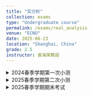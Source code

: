 ```yaml
---
title: "实分析"
collection: exams
type: "Undergraduate course"
permalink: /exams/real_analysis
venue: "ECNU"
date: 2025-06-23
location: "Shanghai, China"
grade: 2.5
instructor: 袁海荣教授
---
```


<details markdown="1">
  <summary> 2024春季学期第一次小测</summary>

一、（10分）请叙述并证明Borel-Cantelli定理.

二、（10分）设 \\(X=\mathbb{R}\\) ，定义 \\(2^X\\) 上的集函数 $$\mu(A)=\begin{cases}1,&0\in A, \\ 0,&0\notin A.\end{cases}$$
证明 \\(\mu\\) 是一个测度.

三、（10分）设 \\(\mathcal{R}\\)是基本空间\\(X\\)上的\\(\sigma\\)-环，\\(\mu\\)是\\(\mathcal{R}\\)上非负的满足有限可加性和次可列可加性的集函数，且\\(\mu(\varnothing)=0\\). 证明\\\(\mu\\)是一个测度.

四、（10分）设集\\(E\\)上的实函数列\\(f_n\\)有极限\\(f\\)，证明：对任意实数\\(c\\)，成立
\\[E(f\le c)=\bigcap_{k=1}^\infty\liminf_{n\to\infty}E(f_n\le c+\frac{1}{k}). \\]

五、（15分）设\\(X=\mathbb{R}\\)，定义\\(2^X\\)上的集函数\\(\mu_* \\)使得\\(\mu_* (\varnothing)=0\\)，而当\\(A\neq\varnothing\\)时，\\(\mu_*(A)=1\\).
1. 证明：\\(\mu_*\\)是次可列可加的；
2. 写出：\\(\mu_*\\)可测集的Caratheodory条件；
3. 证明：\\(\mu_*\\)可测集构成的\\(\sigma\\)-代数是\\( \\{\varnothing,X\\} \\).

六、（15分）证明：任意可列集的有限子集的全体仍然是可列集.

七、（30分）设\\(X\\)是基本空间
1. \\(\mathcal{P}\subset 2^X,\mathcal{P}\neq\varnothing\\)，如果由\\(A,B\in\mathcal{P}\\)可知\\(A\cap B\in\mathcal{P}\\)，则称\\(\mathcal{P}\\)是一个\\(\pi\\)-系.
2. \\(\mathcal{L}\subset 2^X,\mathcal{L}\neq\varnothing\\)称为一个\\(\lambda\\)-系，若其具有如下性质：
   - \\(X\in\mathcal{L}\\);
   - 若\\(A,B\in \mathcal{L}\\)且\\(A\subset B\\)，则\\(B-A\in \mathcal{L}\\)；
   - 若\\(A_k\in\mathcal{L},k=1,2,\dots\\)，且\\(A_{k}\subset A_{K+1}\\)，则\\(\bigcup_{k=1}^\infty A_k\in\mathcal{L}\\).
3. 请按如下步骤证明如下\\(\underline{\pi-\lambda\text{定理}}\\)：设\\(\mathcal{P}\\)是\\(\pi\\)-系，\\(\mathcal{L}\\)是\\(\lambda\\)-系，且\\(\mathcal{P}\subset\mathcal{L}\\)，则\\(S(\mathcal{P})\subset \mathcal{L}\\). 这里\\(S(\mathcal{P})\\)是\\(\mathcal{P}\\)生成的\\(\sigma\\)-代数.
4. 定义\\(\mathcal{S}=\bigcap_{\mathcal{L}'\supset \mathcal{P}}\mathcal{L}'\\)，其中\\(\mathcal{L}'\\)是\\(\lambda\\)-系. 证明\\(\mathcal{S}\\)是包含\\(\mathcal{P}\\)的最小的\\(\lambda\\)-系.
5. 下面证明\\(\mathcal{S}\\)是\\(\pi\\)-系. 为此，作\\(\mathcal{A}=\\{C\subset X:A\cap C\in\mathcal{S}\\}\\). 证明：当\\(A\in\mathcal{P}\\)时，成立\\(\mathcal{P}\subset\mathcal{A}\\).
6. 请进一步证明：当\\(A\in \mathcal{S}\\)时，\\(\mathcal{A}\\)是\\(\lambda\\)-系.
7. 由此证明：\\(\mathcal{S}\subset\mathcal{A}\\)，并证明\\(\mathcal{S}\\)是\\(\pi\\)-系.
8. 证明：\\(\mathcal{S}\\)是\\(\sigma\\)-代数.
9. 证明：\\(S(\mathcal{P})\subset \mathcal{L}\\).
</details>

<details markdown="1">
  <summary> 2025春季学期第二次小测</summary>

一、（15分）证明：对任何给定的非负可测函数，都存在一列非负的单调递增的简单函数列处处收敛于它.

二、（15分）叙述并证明积分的全连续性.

三、（15分）叙述并证明Lebesgue控制收敛定理.

四、（15分）叙述并证明积分的可列可加性.

五、（15分）设\\((X,\mathcal{R},\mu)\\)是一个\\(\sigma\\)-有限测度空间，\\(E\in\mathcal{R}\\)，\\(f_n\\)是\\(E\\)上一列可测函数，且
\\[\lim_{m,n\to\infty}\int_E|f_m-f_n|^2\mathrm{d}\mu=0.\\]
证明：存在\\(E\\)上的可测函数\\(f\\)，使得
\\[\lim_{m,n\to\infty}\int_E|f_m-f|^2\mathrm{d}\mu=0.\\]

六、（15分）设\\(f\\)是区间\\([0,1]\\)上的连续函数，证明：
\\[\lim_{n\to\infty}\int_0^1\cdots\int_0^1f(\frac{x_1+\cdots+x_n}{n})\mathrm{d}x_1\cdots \mathrm{d}x_n=f(\frac{1}{2}).\\]

七、（10分）设\\(E\\)是测度空间\\((X,\mathcal{R},\mu)\\)上测度有限的集. 证明：函数\\(f\\)在\\(E\\)上可积的充分必要条件是\\(\sum_{n=1}^\infty n\mu(E_n)<\infty\\)，其中\\(E_n=E(n\le\|f\|<n+1).\\)
</details>

<details markdown="1">
  <summary> 2025春季学期期末考试</summary>

一、叙述并证明Helly选取原理.

二、叙述并证明Hahn分解定理.

三、证明\\([a,b]\\)上的有界变差函数全体与实数集等势.

四、设\\(f\\)是\\((-\infty,+\infty)\\)上满足\\(f(0)=0\\)的Lebesgue可积函数，证明\\(\displaystyle\sum_{n=-\infty}^{+\infty}f(n^2x)\\)必在\\((-\infty,+\infty)\\)上几乎处处（按Lebesgue测度）等于一个Lebesgue可积函数.

五、设\\((X,\mathcal{S},\mu),(Y,\mathcal{T},\nu)\\)是两个全有限测度空间，如果\\(E\\)是\\((X\times Y,\mathcal{S}\times\mathcal{T})\\)的可测子集，（证明：\\(E_x\\)和\\(E^y\\)是可测集？）证明：\\(\nu(E_x),\mu(E^y)\\)分别是\\((X,\mathcal{S},\mu),(Y,\mathcal{T},\nu)\\)上的可测函数，且
\\[\int_X\nu(E_x)\mathrm{d}\mu=\int_Y\mu(E^y)\mathrm{d}\nu.\\]

六、证明Лузин（鲁津）定理.
</details>
